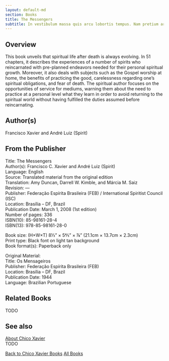 ```yaml
---
layout: default-md
section: Books
title: The Messengers
subtitle: In vestibulum massa quis arcu lobortis tempus. Nam pretium arcu in odio vulputate luctus.
---
```


## Overview
This book unveils that spiritual life after death is always evolving. In 51 chapters, it describes the experiences of a number of spirits who reincarnated with pre-planned endeavors needed for their personal spiritual growth. Moreover, it also deals with subjects such as the Gospel worship at home, the benefits of practicing the good, carelessness regarding one’s spiritual obligations, and fear of death. The spiritual author focuses on the opportunities of service for mediums, warning them about the need to practice at a personal level what they learn in order to avoid returning to the spiritual world without having fulfilled the duties assumed before reincarnating.

## Author(s)
Francisco Xavier and André Luiz (Spirit)

## From the Publisher
Title: 	The Messengers  
Author(s): 	Francisco C. Xavier and André Luiz (Spirit)  
Language: 	English  
Source: 	Translated material from the original edition  
Translation: 	Amy Duncan, Darrell W. Kimble, and Márcia M. Saiz  
Revision: 	—  
Publisher: 	Federação Espírita Brasileira (FEB) / International Spiritist Council (ISC)  
Location: 	Brasília – DF, Brazil  
Publication Date: 	March 1, 2008 (1st edition)  
Number of pages: 	336  
ISBN(10): 	85-98161-28-4  
ISBN(13): 	978-85-98161-28-0  
  
Book size: (H×W×T) 	8⅓” × 5⅘” × ⅞” (21.1cm × 13.7cm × 2.3cm)  
Print type: 	Black font on light tan background  
Book format(s): 	Paperback only  
  
Original Material: 	  
Title: 	Os Mensageiros  
Publisher: 	Federação Espírita Brasileira (FEB)  
Location: 	Brasília – DF, Brazil  
Publication Date: 	1944  
Language: 	Brazilian Portuguese  

## Related Books
TODO

## See also
[About Chico Xavier](/profile/chico-xavier)  
TODO


<a href="/books/chico-xavier" class="button">Back to Chico Xavier Books</a>
<a href="/books" class="button">All Books</a>

